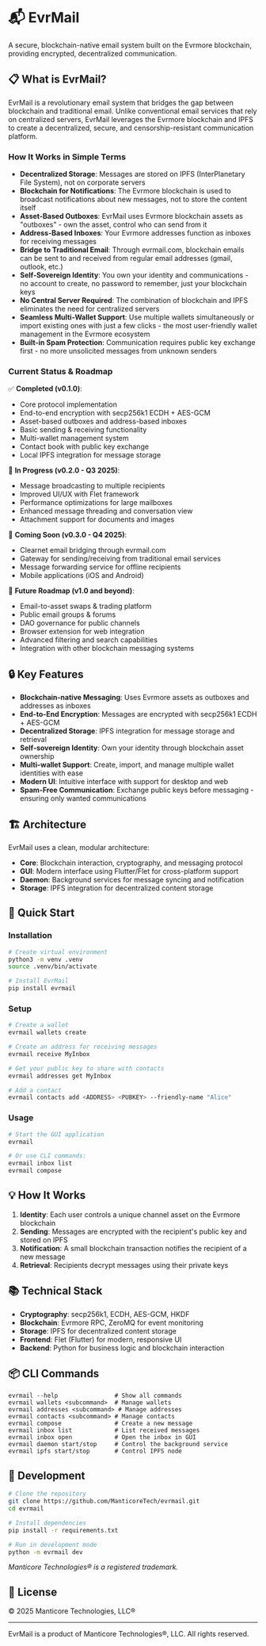 # 📬 EvrMail

A secure, blockchain-native email system built on the Evrmore blockchain, providing encrypted, decentralized communication.

## 📋 What is EvrMail?

EvrMail is a revolutionary email system that bridges the gap between blockchain and traditional email. Unlike conventional email services that rely on centralized servers, EvrMail leverages the Evrmore blockchain and IPFS to create a decentralized, secure, and censorship-resistant communication platform.

### How It Works in Simple Terms

- **Decentralized Storage**: Messages are stored on IPFS (InterPlanetary File System), not on corporate servers
- **Blockchain for Notifications**: The Evrmore blockchain is used to broadcast notifications about new messages, not to store the content itself
- **Asset-Based Outboxes**: EvrMail uses Evrmore blockchain assets as "outboxes" - own the asset, control who can send from it
- **Address-Based Inboxes**: Your Evrmore addresses function as inboxes for receiving messages
- **Bridge to Traditional Email**: Through evrmail.com, blockchain emails can be sent to and received from regular email addresses (gmail, outlook, etc.)
- **Self-Sovereign Identity**: You own your identity and communications - no account to create, no password to remember, just your blockchain keys
- **No Central Server Required**: The combination of blockchain and IPFS eliminates the need for centralized servers
- **Seamless Multi-Wallet Support**: Use multiple wallets simultaneously or import existing ones with just a few clicks - the most user-friendly wallet management in the Evrmore ecosystem
- **Built-in Spam Protection**: Communication requires public key exchange first - no more unsolicited messages from unknown senders

### Current Status & Roadmap

✅ **Completed (v0.1.0)**:
- Core protocol implementation
- End-to-end encryption with secp256k1 ECDH + AES-GCM
- Asset-based outboxes and address-based inboxes
- Basic sending & receiving functionality
- Multi-wallet management system
- Contact book with public key exchange
- Local IPFS integration for message storage

🔄 **In Progress (v0.2.0 - Q3 2025)**:
- Message broadcasting to multiple recipients
- Improved UI/UX with Flet framework
- Performance optimizations for large mailboxes
- Enhanced message threading and conversation view
- Attachment support for documents and images

🚧 **Coming Soon (v0.3.0 - Q4 2025)**:
- Clearnet email bridging through evrmail.com
- Gateway for sending/receiving from traditional email services
- Message forwarding service for offline recipients
- Mobile applications (iOS and Android)

🔮 **Future Roadmap (v1.0 and beyond)**:
- Email-to-asset swaps & trading platform
- Public email groups & forums
- DAO governance for public channels
- Browser extension for web integration
- Advanced filtering and search capabilities
- Integration with other blockchain messaging systems

## 🔒 Key Features

- **Blockchain-native Messaging**: Uses Evrmore assets as outboxes and addresses as inboxes
- **End-to-End Encryption**: Messages are encrypted with secp256k1 ECDH + AES-GCM
- **Decentralized Storage**: IPFS integration for message storage and retrieval
- **Self-sovereign Identity**: Own your identity through blockchain asset ownership
- **Multi-wallet Support**: Create, import, and manage multiple wallet identities with ease
- **Modern UI**: Intuitive interface with support for desktop and web
- **Spam-Free Communication**: Exchange public keys before messaging - ensuring only wanted communications

## 🏗️ Architecture

EvrMail uses a clean, modular architecture:

- **Core**: Blockchain interaction, cryptography, and messaging protocol
- **GUI**: Modern interface using Flutter/Flet for cross-platform support
- **Daemon**: Background services for message syncing and notification
- **Storage**: IPFS integration for decentralized content storage

## 🚀 Quick Start

### Installation

```bash
# Create virtual environment
python3 -m venv .venv
source .venv/bin/activate

# Install EvrMail
pip install evrmail
```

### Setup

```bash
# Create a wallet
evrmail wallets create

# Create an address for receiving messages
evrmail receive MyInbox

# Get your public key to share with contacts
evrmail addresses get MyInbox

# Add a contact
evrmail contacts add <ADDRESS> <PUBKEY> --friendly-name "Alice"
```

### Usage

```bash
# Start the GUI application
evrmail

# Or use CLI commands:
evrmail inbox list
evrmail compose
```

## 💡 How It Works

1. **Identity**: Each user controls a unique channel asset on the Evrmore blockchain
2. **Sending**: Messages are encrypted with the recipient's public key and stored on IPFS
3. **Notification**: A small blockchain transaction notifies the recipient of a new message
4. **Retrieval**: Recipients decrypt messages using their private keys

## 📚 Technical Stack

- **Cryptography**: secp256k1, ECDH, AES-GCM, HKDF
- **Blockchain**: Evrmore RPC, ZeroMQ for event monitoring
- **Storage**: IPFS for decentralized content storage
- **Frontend**: Flet (Flutter) for modern, responsive UI
- **Backend**: Python for business logic and blockchain interaction

## 📦 CLI Commands

```
evrmail --help                # Show all commands
evrmail wallets <subcommand>  # Manage wallets
evrmail addresses <subcommand> # Manage addresses
evrmail contacts <subcommand> # Manage contacts
evrmail compose               # Create a new message
evrmail inbox list            # List received messages
evrmail inbox open            # Open the inbox in GUI
evrmail daemon start/stop     # Control the background service
evrmail ipfs start/stop       # Control IPFS node
```

## 🔄 Development

```bash
# Clone the repository
git clone https://github.com/ManticoreTech/evrmail.git
cd evrmail

# Install dependencies
pip install -r requirements.txt

# Run in development mode
python -m evrmail dev
```

*Manticore Technologies® is a registered trademark.*

## 📝 License

© 2025 Manticore Technologies, LLC®

---

EvrMail is a product of Manticore Technologies®, LLC. All rights reserved.